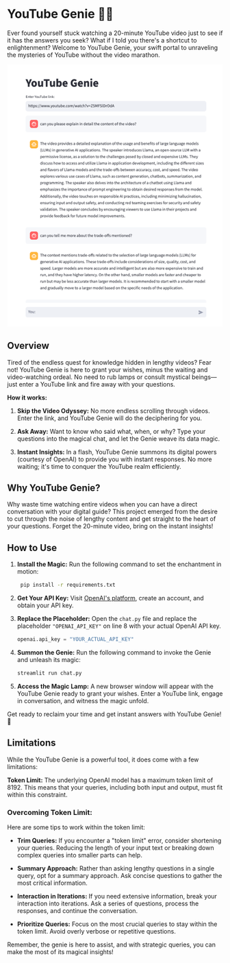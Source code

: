 # YouTube Genie 🧞‍♂️

Ever found yourself stuck watching a 20-minute YouTube video just to see if it has the answers you seek? What if I told you there's a shortcut to enlightenment? Welcome to YouTube Genie, your swift portal to unraveling the mysteries of YouTube without the video marathon.

![YouTube Genie](chat_screenshot.png)


## Overview

Tired of the endless quest for knowledge hidden in lengthy videos? Fear not! YouTube Genie is here to grant your wishes, minus the waiting and video-watching ordeal. No need to rub lamps or consult mystical beings—just enter a YouTube link and fire away with your questions.

**How it works:**

1. **Skip the Video Odyssey:** No more endless scrolling through videos. Enter the link, and YouTube Genie will do the deciphering for you. 

2. **Ask Away:** Want to know who said what, when, or why? Type your questions into the magical chat, and let the Genie weave its data magic.

3. **Instant Insights:** In a flash, YouTube Genie summons its digital powers (courtesy of OpenAI) to provide you with instant responses. No more waiting; it's time to conquer the YouTube realm efficiently.

## Why YouTube Genie?

Why waste time watching entire videos when you can have a direct conversation with your digital guide? This project emerged from the desire to cut through the noise of lengthy content and get straight to the heart of your questions. Forget the 20-minute video, bring on the instant insights!

## How to Use

1. **Install the Magic:** Run the following command to set the enchantment in motion:

   ```bash
    pip install -r requirements.txt
    ```

2. **Get Your API Key:** Visit [OpenAI's platform](https://platform.openai.com/signup), create an account, and obtain your API key.

3. **Replace the Placeholder:** Open the `chat.py` file and replace the placeholder `"OPENAI_API_KEY"` on line 8 with your actual OpenAI API key.

   ```python
   openai.api_key = "YOUR_ACTUAL_API_KEY"

4. **Summon the Genie:** Run the following command to invoke the Genie and unleash its magic:

    ```bash
    streamlit run chat.py
    ```

5. **Access the Magic Lamp:** A new browser window will appear with the YouTube Genie ready to grant your wishes. Enter a YouTube link, engage in conversation, and witness the magic unfold.

Get ready to reclaim your time and get instant answers with YouTube Genie! 🚀

## Limitations

While the YouTube Genie is a powerful tool, it does come with a few limitations:

 **Token Limit:** The underlying OpenAI model has a maximum token limit of 8192. This means that your queries, including both input and output, must fit within this constraint.

### Overcoming Token Limit:

Here are some tips to work within the token limit:

- **Trim Queries:** If you encounter a "token limit" error, consider shortening your queries. Reducing the length of your input text or breaking down complex queries into smaller parts can help.

- **Summary Approach:** Rather than asking lengthy questions in a single query, opt for a summary approach. Ask concise questions to gather the most critical information.

- **Interaction in Iterations:** If you need extensive information, break your interaction into iterations. Ask a series of questions, process the responses, and continue the conversation.

- **Prioritize Queries:** Focus on the most crucial queries to stay within the token limit. Avoid overly verbose or repetitive questions.

Remember, the genie is here to assist, and with strategic queries, you can make the most of its magical insights!


